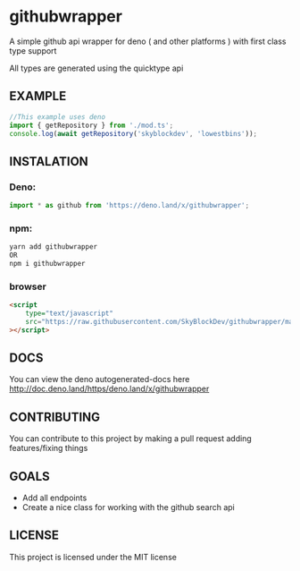# githubwrapper

A simple github api wrapper for deno ( and other platforms ) with first class type support

All types are generated using the quicktype api

## EXAMPLE

```ts
//This example uses deno
import { getRepository } from './mod.ts';
console.log(await getRepository('skyblockdev', 'lowestbins'));
```

## INSTALATION

### Deno:

```ts
import * as github from 'https://deno.land/x/githubwrapper';
```

### npm:

```sh
yarn add githubwrapper
OR
npm i githubwrapper
```

### browser

```html
<script
	type="text/javascript"
	src="https://raw.githubusercontent.com/SkyBlockDev/githubwrapper/main/dist/browser.bundle.js"
></script>
```

## DOCS

You can view the deno autogenerated-docs here http://doc.deno.land/https/deno.land/x/githubwrapper

## CONTRIBUTING

You can contribute to this project by making a pull request adding
features/fixing things

## GOALS

- Add all endpoints
- Create a nice class for working with the github search api

## LICENSE

This project is licensed under the MIT license

